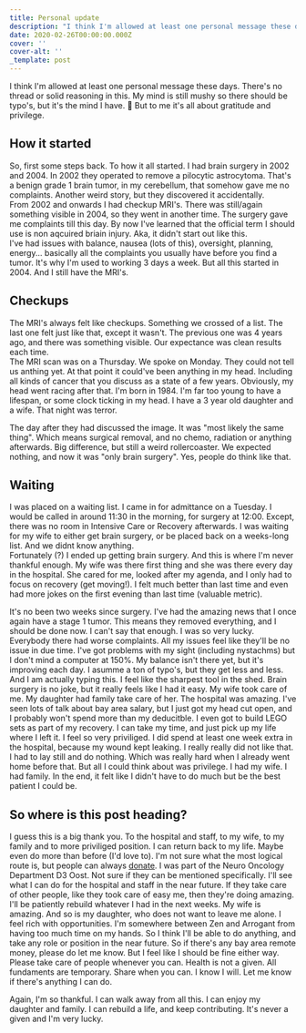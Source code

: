 ```yaml
---
title: Personal update
description: "I think I'm allowed at least one personal message these days. There's no thread or solid reasoning in this. My mind is still mushy so there should be typo's, but it's the mind I have. \U0001F389 But to me it's all about gratitude and privilege."
date: 2020-02-26T00:00:00.000Z
cover: ''
cover-alt: ''
_template: post
---
```



I think I'm allowed at least one personal message these days. There's no thread or solid reasoning in this. My mind is still mushy so there should be typo's, but it's the mind I have. 🎉 But to me it's all about gratitude and privilege.

## How it started

So, first some steps back. To how it all started. I had brain surgery in 2002 and 2004. In 2002 they operated to remove a pilocytic astrocytoma. That's a benign grade 1 brain tumor, in my cerebellum, that somehow gave me no complaints. Another weird story, but they discovered it accidentally.  
 From 2002 and onwards I had checkup MRI's. There was still/again something visible in 2004, so they went in another time. The surgery gave me complaints till this day. By now I've learned that the official term I should use is non aqcuired briain injury. Aka, it didn't start out like this.  
 I've had issues with balance, nausea (lots of this), oversight, planning, energy... basically all the complaints you usually have before you find a tumor. It's why I'm used to working 3 days a week. But all this started in 2004. And I still have the MRI's.

## Checkups

The MRI's always felt like checkups. Something we crossed of a list. The last one felt just like that, except it wasn't. The previous one was 4 years ago, and there was something visible. Our expectance was clean results each time.  
 The MRI scan was on a Thursday. We spoke on Monday. They could not tell us anthing yet. At that point it could've been anything in my head. Including all kinds of cancer that you discuss as a state of a few years. Obviously, my head went racing after that. I'm born in 1984. I'm far too young to have a lifespan, or some clock ticking in my head. I have a 3 year old daughter and a wife. That night was terror.

The day after they had discussed the image. It was "most likely the same thing". Which means surgical removal, and no chemo, radiation or anything afterwards. Big difference, but still a weird rollercoaster. We expected nothing, and now it was "only brain surgery". Yes, people do think like that.

## Waiting

I was placed on a waiting list. I came in for admittance on a Tuesday. I would be called in around 11:30 in the morning, for surgery at 12:00. Except, there was no room in Intensive Care or Recovery afterwards. I was waiting for my wife to either get brain surgery, or be placed back on a weeks-long list. And we didnt know anything.  
 Fortunately (?) I ended up getting brain surgery. And this is where I'm never thankful enough. My wife was there first thing and she was there every day in the hospital. She cared for me, looked after my agenda, and I only had to focus on recovery (get moving!). I felt much better than last time and even had more jokes on the first evening than last time (valuable metric).

It's no been two weeks since surgery. I've had the amazing news that I once again have a stage 1 tumor. This means they removed everything, and I should be done now. I can't say that enough. I was so very lucky. Everybody there had worse complaints. All my issues feel like they'll be no issue in due time. I've got problems with my sight (including nystachms) but I don't mind a computer at 150%. My balance isn't there yet, but it's improving each day. I asumme a ton of typo's, but they get less and less. And I am actually typing this. I feel like the sharpest tool in the shed. Brain surgery is no joke, but it really feels like I had it easy. My wife took care of me. My daughter had family take care of her. The hospital was amazing. I've seen lots of talk about bay area salary, but I just got my head cut open, and I probably won't spend more than my deducitble. I even got to build LEGO sets as part of my recovery. I can take my time, and just pick up my life where I left it. I feel so very priviliged. I did spend at least one week extra in the hospital, because my wound kept leaking. I really really did not like that. I had to lay still and do nothing. Which was really hard when I already went home before that. But all I could think about was privilege. I had my wife. I had family. In the end, it felt like I didn't have to do much but be the best patient I could be.

## So where is this post heading?

I guess this is a big thank you. To the hospital and staff, to my wife, to my family and to more priviliged position. I can return back to my life. Maybe even do more than before (I'd love to). I'm not sure what the most logical route is, but people can always [donate](https://vriendenumcutrecht-wkz.nl/geefdoelen/hersenonderzoek/onderzoek-naar-hersenkanker/). I was part of the Neuro Oncology Department D3 Oost. Not sure if they can be mentioned specifically. I'll see what I can do for the hospital and staff in the near future. If they take care of other people, like they took care of easy me, then they're doing amazing.  
 I'll be patiently rebuild whatever I had in the next weeks. My wife is amazing. And so is my daughter, who does not want to leave me alone. I feel rich with opportunities. I'm somewhere between Zen and Arrogant from having too much time on my hands. So I think I'll be able to do anything, and take any role or position in the near future. So if there's any bay area remote money, please do let me know. But I feel like I should be fine either way.  
 Please take care of people whenever you can. Health is not a given. All fundaments are temporary. Share when you can. I know I will. Let me know if there's anything I can do.

Again, I'm so thankful. I can walk away from all this. I can enjoy my daughter and family. I can rebuild a life, and keep contributing. It's never a given and I'm very lucky.
